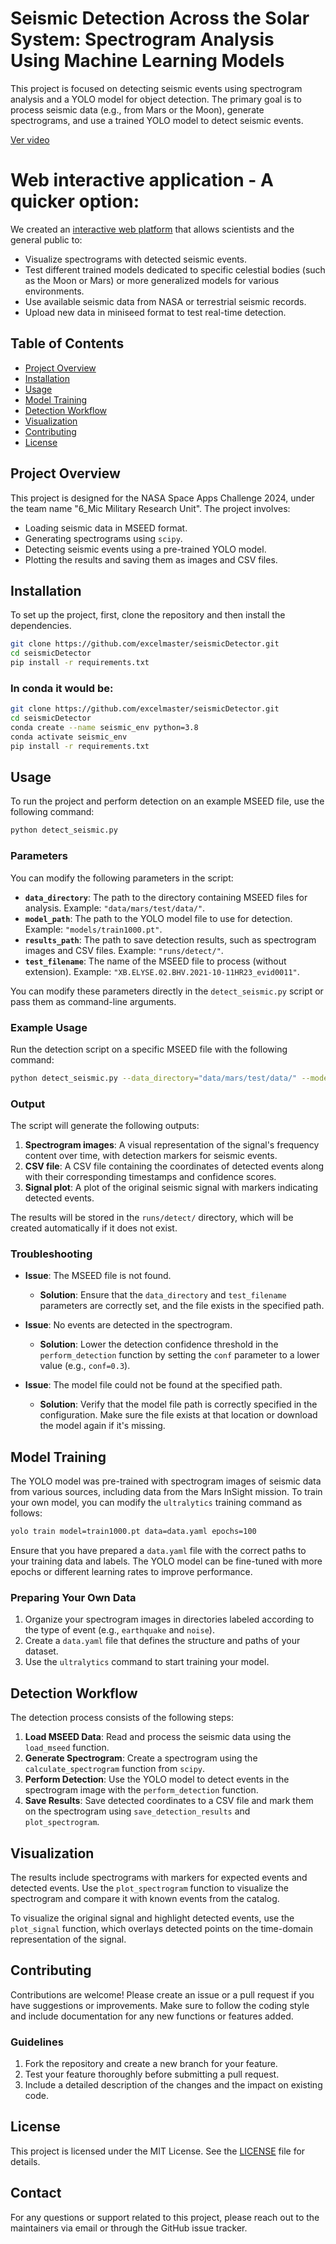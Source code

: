 # Seismic Detection Across the Solar System: Spectrogram Analysis Using Machine Learning Models

This project is focused on detecting seismic events using spectrogram analysis and a YOLO model for object detection. The primary goal is to process seismic data (e.g., from Mars or the Moon), generate spectrograms, and use a trained YOLO model to detect seismic events.

[Ver video](https://www.youtube.com/watch?v=dERFpcr99HM&ab_channel=KarenDayanna)


# Web interactive application - A quicker option:
We created an [interactive web platform](http://161.35.123.191:5000/) that allows scientists and the general public to:

- Visualize spectrograms with detected seismic events.
- Test different trained models dedicated to specific celestial bodies (such as the Moon or Mars) or more generalized models for various environments.
- Use available seismic data from NASA or terrestrial seismic records.
- Upload new data in miniseed format to test real-time detection.

## Table of Contents
- [Project Overview](#project-overview)
- [Installation](#installation)
- [Usage](#usage)
- [Model Training](#model-training)
- [Detection Workflow](#detection-workflow)
- [Visualization](#visualization)
- [Contributing](#contributing)
- [License](#license)

## Project Overview
This project is designed for the NASA Space Apps Challenge 2024, under the team name "6_Mic Military Research Unit". The project involves:
- Loading seismic data in MSEED format.
- Generating spectrograms using `scipy`.
- Detecting seismic events using a pre-trained YOLO model.
- Plotting the results and saving them as images and CSV files.


## Installation
To set up the project, first, clone the repository and then install the dependencies.

```bash
git clone https://github.com/excelmaster/seismicDetector.git
cd seismicDetector
pip install -r requirements.txt
```

### In **conda** it would be:
```bash
git clone https://github.com/excelmaster/seismicDetector.git
cd seismicDetector
conda create --name seismic_env python=3.8
conda activate seismic_env
pip install -r requirements.txt
```

## Usage
To run the project and perform detection on an example MSEED file, use the following command:

```bash
python detect_seismic.py
```
### Parameters
You can modify the following parameters in the script:

- **`data_directory`**: The path to the directory containing MSEED files for analysis. Example: `"data/mars/test/data/"`.
- **`model_path`**: The path to the YOLO model file to use for detection. Example: `"models/train1000.pt"`.
- **`results_path`**: The path to save detection results, such as spectrogram images and CSV files. Example: `"runs/detect/"`.
- **`test_filename`**: The name of the MSEED file to process (without extension). Example: `"XB.ELYSE.02.BHV.2021-10-11HR23_evid0011"`.

You can modify these parameters directly in the `detect_seismic.py` script or pass them as command-line arguments.

### Example Usage
Run the detection script on a specific MSEED file with the following command:

```bash
python detect_seismic.py --data_directory="data/mars/test/data/" --model_path="models/train1000.pt" --test_filename="XB.ELYSE.02.BHV.2021-10-11HR23_evid0011"
```

### Output
The script will generate the following outputs:

1. **Spectrogram images**: A visual representation of the signal's frequency content over time, with detection markers for seismic events.
2. **CSV file**: A CSV file containing the coordinates of detected events along with their corresponding timestamps and confidence scores.
3. **Signal plot**: A plot of the original seismic signal with markers indicating detected events.

The results will be stored in the `runs/detect/` directory, which will be created automatically if it does not exist.

### Troubleshooting
- **Issue**: The MSEED file is not found.
  - **Solution**: Ensure that the `data_directory` and `test_filename` parameters are correctly set, and the file exists in the specified path.
  
- **Issue**: No events are detected in the spectrogram.
  - **Solution**: Lower the detection confidence threshold in the `perform_detection` function by setting the `conf` parameter to a lower value (e.g., `conf=0.3`).

- **Issue**: The model file could not be found at the specified path.
  - **Solution**: Verify that the model file path is correctly specified in the configuration. Make sure the file exists at that location or download the model again if it's missing.

## Model Training
The YOLO model was pre-trained with spectrogram images of seismic data from various sources, including data from the Mars InSight mission. To train your own model, you can modify the `ultralytics` training command as follows:

```bash
yolo train model=train1000.pt data=data.yaml epochs=100
```

Ensure that you have prepared a `data.yaml` file with the correct paths to your training data and labels. The YOLO model can be fine-tuned with more epochs or different learning rates to improve performance.

### Preparing Your Own Data
1. Organize your spectrogram images in directories labeled according to the type of event (e.g., `earthquake` and `noise`).
2. Create a `data.yaml` file that defines the structure and paths of your dataset.
3. Use the `ultralytics` command to start training your model.

## Detection Workflow
The detection process consists of the following steps:
1. **Load MSEED Data**: Read and process the seismic data using the `load_mseed` function.
2. **Generate Spectrogram**: Create a spectrogram using the `calculate_spectrogram` function from `scipy`.
3. **Perform Detection**: Use the YOLO model to detect events in the spectrogram image with the `perform_detection` function.
4. **Save Results**: Save detected coordinates to a CSV file and mark them on the spectrogram using `save_detection_results` and `plot_spectrogram`.

## Visualization
The results include spectrograms with markers for expected events and detected events. Use the `plot_spectrogram` function to visualize the spectrogram and compare it with known events from the catalog.

To visualize the original signal and highlight detected events, use the `plot_signal` function, which overlays detected points on the time-domain representation of the signal.

## Contributing
Contributions are welcome! Please create an issue or a pull request if you have suggestions or improvements. Make sure to follow the coding style and include documentation for any new functions or features added.

### Guidelines
1. Fork the repository and create a new branch for your feature.
2. Test your feature thoroughly before submitting a pull request.
3. Include a detailed description of the changes and the impact on existing code.

## License
This project is licensed under the MIT License. See the [LICENSE](LICENSE) file for details.

## Contact
For any questions or support related to this project, please reach out to the maintainers via email or through the GitHub issue tracker.



